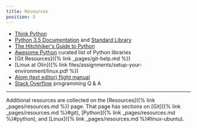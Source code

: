 ```yaml
---
title: Resources
position: 3
---
```


* [Think Python](http://greenteapress.com/wp/think-python-2e/)
* [Python 3.5 Documentation](https://docs.python.org/3.5/) and [Standard Library](https://docs.python.org/3.5/library/index.html)
* [The Hitchhiker's Guide to Python](http://docs.python-guide.org/en/latest/)
* [Awesome Python](https://awesome-python.com) curated list of Python libraries
* [Git Resources]({% link _pages/git-help.md %})
* [Linux at Olin]({% link files/assignments/setup-your-environment/linux.pdf %})
* [Atom (text editor) flight manual](http://flight-manual.atom.io)
* [Stack Overflow](http://stackoverflow.com) programming Q &amp; A

---

Additional resources are collected on the [Resources]({% link _pages/resources.md %}) page.
That page has sections on [Git]({% link _pages/resources.md %}#git),
[Python]({% link _pages/resources.md %}#python), and [Linux]({% link _pages/resources.md %}#linux-ubuntu).
